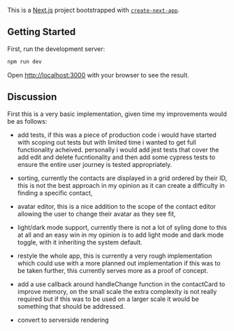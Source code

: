 This is a [Next.js](https://nextjs.org/) project bootstrapped with [`create-next-app`](https://github.com/vercel/next.js/tree/canary/packages/create-next-app).

## Getting Started

First, run the development server:

```bash
npm run dev

```

Open [http://localhost:3000](http://localhost:3000) with your browser to see the result.


## Discussion

First this is a very basic implementation, given time my improvements would be as follows:

- add tests, if this was a piece of production code i would have started with scoping out tests but with limited time i wanted to get full functionality acheived. personally i would add jest tests that cover the add edit and delete fucntionality and then add some cypress tests to ensure the entire user journey is tested appropriately.

- sorting, currently the contacts are displayed in a grid ordered by their ID, this is not the best approach in my opinion as it can create a difficulty in finding a specific contact,

- avatar editor, this is a nice addition to the scope of the contact editor allowing the user to change their avatar as they see fit,

- light/dark mode support, currently there is not a lot of syling done to this at all and an easy win in my opinion is to add light mode and dark mode toggle, with it inheriting the system default.

- restyle the whole app, this is currently a very rough implementation which could use with a more planned out implementation if this was to be taken further, this currently serves more as a proof of concept.

- add a use callback around handleChange function in the contactCard to improve memory, on the small scale the extra complexity is not really required but if this was to be used on a larger scale it would be something that should be addressed.

- convert to serverside rendering 
